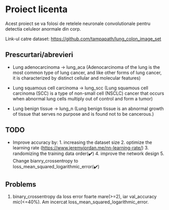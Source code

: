 # Proiect licenta
Acest proiect se va folosi de retelele neuronale convolutionale pentru detectia celuleor anormale din corp.

Link-ul catre dataset: https://github.com/tampapath/lung_colon_image_set

## Prescurtari/abrevieri
    
* Lung adenocarcinoma -> lung_aca (Adenocarcinoma of the lung is the most common type of lung cancer, and like other forms of lung cancer, it is characterized by distinct cellular and molecular features)

* Lung squamous cell carcinoma -> lung_scc (Lung squamous cell carcinoma (SCC) is a type of non-small cell (NSCLC) cancer that occurs when abnormal lung cells multiply out of control and form a tumor)

* Lung benign tissue -> lung_n (Lung benign tissue is an abnormal growth of tissue that serves no purpose and is found not to be cancerous.)

## TODO
* Improve accuracy by: 
      1. increasing the dataset size
      2. optimize the learning rate (https://www.jeremyjordan.me/nn-learning-rate/)
      3. randomizing the training data order(✔️)
      4. improve the network design
      5. Change bianry_crossentropy to loss_mean_squared_logarithmic_error(✔️)

## Problems
1. binary_crossentropy da loss error foarte mare(>=2), iar val_accuracy mic(<=40%). Am incercat loss_mean_squared_logarithmic_error. 
